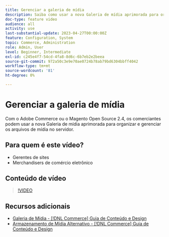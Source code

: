 ```yaml
---
title: Gerenciar a galeria de mídia
description: Saiba como usar a nova Galeria de mídia aprimorada para organizar e gerenciar arquivos de mídia no servidor.
doc-type: feature video
audience: all
activity: use
last-substantial-update: 2023-04-27T00:00:00Z
feature: Configuration, System
topic: Commerce, Administration
role: Admin, User
level: Beginner, Intermediate
exl-id: c245e4f7-54cd-4fa8-8d6c-6b7eb2e2beea
source-git-commit: 972a50c3e9e70ae0724b78ab79bd6304bbff4042
workflow-type: tm+mt
source-wordcount: '81'
ht-degree: 0%

---
```


# Gerenciar a galeria de mídia

Com o Adobe Commerce ou o Magento Open Source 2.4, os comerciantes podem usar a nova Galeria de mídia aprimorada para organizar e gerenciar os arquivos de mídia no servidor.

## Para quem é este vídeo?

- Gerentes de sites
- Merchandisers de comércio eletrônico

## Conteúdo de vídeo

>[!VIDEO](https://video.tv.adobe.com/v/343785?quality=12&learn=on)

## Recursos adicionais

- [Galeria de Mídia - [!DNL Commerce] Guia de Conteúdo e Design](https://experienceleague.adobe.com/en/docs/commerce-admin/content-design/wysiwyg/gallery/media-gallery)
- [Armazenamento de Mídia Alternativo - [!DNL Commerce] Guia de Conteúdo e Design](https://experienceleague.adobe.com/en/docs/commerce-admin/content-design/wysiwyg/storage/media-storage)
